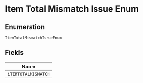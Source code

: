 
# Item Total Mismatch Issue Enum

## Enumeration

`ItemTotalMismatchIssueEnum`

## Fields

| Name |
|  --- |
| `iTEMTOTALMISMATCH` |

